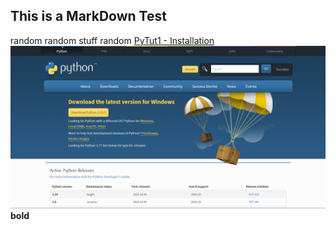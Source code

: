 ## This is a MarkDown Test
random random stuff random
[PyTut1 - Installation](/articles/PyTut1-Installation.html)
![Image](/images/PyTut1/PythonSite.png)
**bold**
